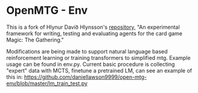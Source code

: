 # OpenMTG - Env

This is a fork of Hlynur Davíð Hlynsson's [repository](https://github.com/hlynurd/open-mtg/issues), "An experimental framework for writing, testing and evaluating agents for the card game Magic: The Gathering."

Modifications are being made to support natural language based reinforcement learning or training transformers to simplified mtg. Example usage can be found in env.py. Current basic procedure is collecting "expert" data with MCTS, finetune a pretrained LM, can see an example of this in: https://github.com/daniellawson9999/open-mtg-env/blob/master/lm_train_test.py
